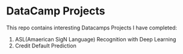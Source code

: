 # DataCamp Projects

This repo contains interesting Datacamps Projects I have completed:  

1.  ASL(Amaerican SigN Language) Recognition with Deep Learning
2.  Credit Default Prediction

